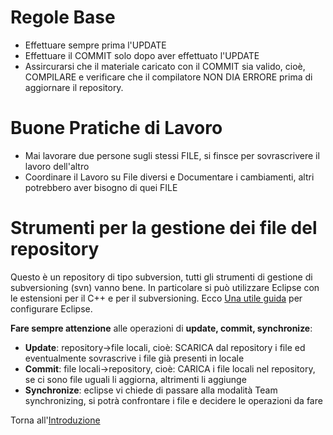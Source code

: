 # Regole Base #

  * Effettuare sempre prima l'UPDATE
  * Effettuare il COMMIT solo dopo aver effettuato l'UPDATE
  * Assircurarsi che il materiale caricato con il COMMIT sia valido, cioè, COMPILARE e verificare che il compilatore NON DIA ERRORE prima di aggiornare il repository.

# Buone Pratiche di Lavoro #

  * Mai lavorare due persone sugli stessi FILE, si finsce per sovrascrivere il lavoro dell'altro
  * Coordinare il Lavoro su File diversi e Documentare i cambiamenti, altri potrebbero aver bisogno di quei FILE

# Strumenti per la gestione dei file del repository #
Questo è un repository di tipo subversion, tutti gli strumenti di gestione di subversioning (svn) vanno bene. In particolare si può utilizzare Eclipse con le estensioni per il C++ e per il subversioning.
Ecco [Una utile guida](http://blog.msbbc.co.uk/2007/06/using-googles-free-svn-repository-with.html) per configurare Eclipse.

**Fare sempre attenzione** alle operazioni di **update, commit, synchronize**:

  * **Update**: repository->file locali, cioè: SCARICA dal repository i file ed eventualmente sovrascrive i file già presenti in locale
  * **Commit**:  file locali->repository, cioè: CARICA i file locali nel repository, se ci sono file uguali li aggiorna, altrimenti li aggiunge
  * **Synchronize**: eclipse vi chiede di passare alla modalità Team synchronizing, si potrà confrontare i file e decidere le operazioni da fare

Torna all'[Introduzione](HomePage.md)